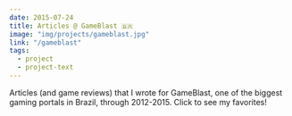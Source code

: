 ```yaml
---
date: 2015-07-24
title: Articles @ GameBlast 🇧🇷
image: "img/projects/gameblast.jpg"
link: "/gameblast"
tags:
  - project
  - project-text
---
```


Articles (and game reviews) that I wrote for GameBlast, one of the biggest gaming portals in Brazil, through 2012-2015. Click to see my favorites!
